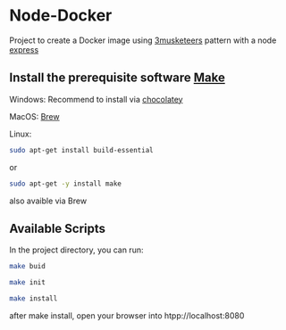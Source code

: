 # Node-Docker
Project to create a Docker image using [3musketeers](https://3musketeers.io/) pattern with a node [express](https://expressjs.com/) 

## Install the prerequisite software [Make](https://www.gnu.org/software/make/)

Windows: Recommend to install via [chocolatey](https://community.chocolatey.org/packages/make) 

MacOS: [Brew](https://formulae.brew.sh/formula/make)

Linux: 
```sh
sudo apt-get install build-essential
```
or 
```sh
sudo apt-get -y install make
```
also avaible via Brew

## Available Scripts

In the project directory, you can run:
```sh
make buid
```
```sh
make init
```

```sh
make install
```

after make install, open your browser into htpp://localhost:8080

